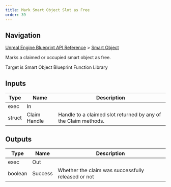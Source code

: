 ```yaml
---
title: Mark Smart Object Slot as Free
order: 39
---
```

## Navigation

[Unreal Engine Blueprint API Reference](https://dev.epicgames.com/documentation/en-us/unreal-engine/BlueprintAPI) > [Smart Object](https://dev.epicgames.com/documentation/en-us/unreal-engine/BlueprintAPI/SmartObject)

Marks a claimed or occupied smart object as free.

Target is Smart Object Blueprint Function Library

## Inputs

| Type | Name | Description |
| --- | --- | --- |
| exec | In |  |
| struct | Claim Handle | Handle to a claimed slot returned by any of the Claim methods. |

## Outputs

| Type | Name | Description |
| --- | --- | --- |
| exec | Out |  |
| boolean | Success | Whether the claim was successfully released or not |
